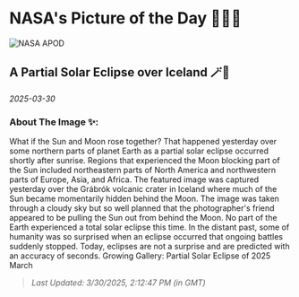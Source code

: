 
# NASA's Picture of the Day 🧑‍🚀💫

  ![NASA APOD](https://apod.nasa.gov/apod/image/2504/PartialSolar_Gorecka_3453.jpg)
  
  ## A Partial Solar Eclipse over Iceland 🪄🌌
  
  _2025-03-30_
  
  ### About The Image ✨: 
  
  What if the Sun and Moon rose together? That happened yesterday over some northern parts of planet Earth as a partial solar eclipse occurred shortly after sunrise. Regions that experienced the Moon blocking part of the Sun included northeastern parts of North America and northwestern parts of Europe, Asia, and Africa.  The featured image was captured yesterday over the Grábrók volcanic crater in Iceland where much of the Sun became momentarily hidden behind the Moon. The image was taken through a cloudy sky but so well planned that the photographer's friend appeared to be pulling the Sun out from behind the Moon. No part of the Earth experienced a total solar eclipse this time. In the distant past, some of humanity was so surprised when an eclipse occurred that ongoing battles suddenly stopped.  Today, eclipses are not a surprise and are predicted with an accuracy of seconds.   Growing Gallery: Partial Solar Eclipse of 2025 March
  
  
  
  > _Last Updated: 3/30/2025, 2:12:47 PM (in GMT)_
  